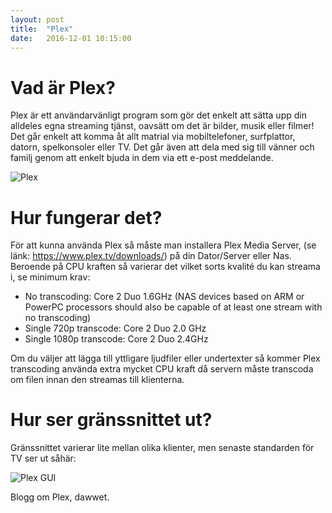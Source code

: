```yaml
---
layout: post
title:  "Plex"
date:   2016-12-01 10:15:00
---
```


# Vad är Plex?

Plex är ett användarvänligt program som gör det enkelt att sätta upp din alldeles egna streaming tjänst, oavsätt om det är bilder, musik eller filmer!
Det går enkelt att komma åt allt matrial via mobiltelefoner, surfplattor, datorn, spelkonsoler eller TV. Det går även att dela med sig till vänner och
familj genom att enkelt bjuda in dem via ett e-post meddelande.

![Plex](http://core0.staticworld.net/images/article/2016/06/plex_on_nvidia-100669283-large.jpg)

# Hur fungerar det?

För att kunna använda Plex så måste man installera Plex Media Server, (se länk: https://www.plex.tv/downloads/) på din Dator/Server eller Nas. Beroende på CPU kraften
så varierar det vilket sorts kvalité du kan streama i, se minimum krav:

* No transcoding: Core 2 Duo 1.6GHz (NAS devices based on ARM or PowerPC processors should also be capable of at least one stream with no transcoding)
* Single 720p transcode: Core 2 Duo 2.0 GHz
* Single 1080p transcode: Core 2 Duo 2.4GHz

Om du väljer att lägga till yttligare ljudfiler eller undertexter så kommer Plex transcoding använda extra mycket CPU kraft då servern måste transcoda om
filen innan den streamas till klienterna.

# Hur ser gränssnittet ut?

Gränssnittet varierar lite mellan olika klienter, men senaste standarden för TV ser ut såhär:

![Plex GUI](https://services.tegrazone.com/sites/default/files/article-feature-images/plex-media-server.jpg)

Blogg om Plex, dawwet.

